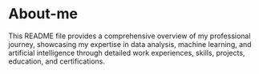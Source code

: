 # About-me
 This README file provides a comprehensive overview of my professional journey, showcasing my expertise in data analysis, machine learning, and artificial intelligence through detailed work experiences, skills, projects, education, and certifications.
